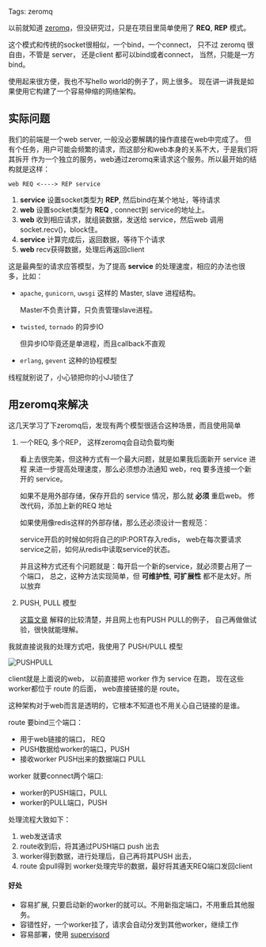 Tags: zeromq

以前就知道 [zeromq][1]，但没研究过，只是在项目里简单使用了 **REQ**, **REP** 模式。

这个模式和传统的socket很相似，一个bind，一个connect，
只不过 zeromq 很自由，不管是 server， 还是client 都可以bind或者connect，
当然，只能是一方bind。

使用起来很方便，我也不写hello world的例子了，网上很多。
现在讲一讲我是如果使用它构建了一个容易伸缩的网络架构。

## 实际问题

我们的前端是一个web server, 一般没必要解耦的操作直接在web中完成了。
但有个任务，用户可能会频繁的请求，而这部分和web本身的关系不大，于是我们将其拆开
作为一个独立的服务，web通过zeromq来请求这个服务。所以最开始的结构就是这样：

	web REQ <----> REP service

1.	**service** 设置socket类型为 **REP**, 然后bind在某个地址，等待请求
2.	**web** 设置socket类型为 **REQ** , connect到 service的地址上。
3.	**web** 收到相应请求，就组装数据，发送给 service，然后web 调用socket.recv()，block住。
4.	**service** 计算完成后，返回数据，等待下个请求
5.	**web** recv获得数据，处理后再返回client

这是最典型的请求应答模型，为了提高 **service** 的处理速度，相应的办法也很多，比如：

*	`apache`, `gunicorn`, `uwsgi` 这样的 Master, slave 进程结构。

	Master不负责计算，只负责管理slave进程。

*	`twisted`, `tornado` 的异步IO

	但异步IO毕竟还是单进程，而且callback不直观

*	`erlang`, `gevent` 这种的协程模型


线程就别说了，小心锁把你的小JJ锁住了


## 用zeromq来解决

这几天学习了下zeromq后，发现有两个模型很适合这种场景，而且使用简单

1.	一个REQ, 多个REP， 这样zeromq会自动负载均衡

	看上去很完美，但这种方式有一个最大问题，就是如果我后面新开 service 进程
	来进一步提高处理速度，那么必须想办法通知 web，req 要多连接一个新开的 service。

	如果不是用外部存储，保存开启的 service 情况，那么就 **必须** 重启web。
	修改代码，添加上新的REQ 地址

	如果使用像redis这样的外部存储，那么还必须设计一套规范：

	service开启的时候如何将自己的IP:PORT存入redis，
	web在每次要请求service之前，如何从redis中读取service的状态。

	并且这种方式还有个问题就是：每开启一个新的service，就必须要占用了一个端口，
	总之，这种方法实现简单，但 **可维护性**, **可扩展性** 都不是太好。所以放弃

2.	PUSH, PULL 模型

	[这篇文章][2] 解释的比较清楚，并且网上也有PUSH PULL的例子，
	自己再做做试验，很快就能理解。


我就直接说我的处理方式吧，我使用了 PUSH/PULL 模型

![PUSHPULL][3]


client就是上面说的web， 以前直接把 worker 作为 service 在跑，
现在这些 worker都位于 route 的后面， web直接链接的是 route。

这种架构对于web而言是透明的，它根本不知道也不用关心自己链接的是谁。

route 要bind三个端口：

*	用于web链接的端口， REQ
*	PUSH数据给worker的端口，PUSH
*	接收worker PUSH出来的数据端口 PULL

worker 就要connect两个端口:

*	worker的PUSH端口，PULL
*	worker的PULL端口，PUSH


处理流程大致如下：

1.	web发送请求
2.	route收到后，将其通过PUSH端口 push 出去
3.	worker得到数据，进行处理后，自己再将其PUSH 出去，
4.	route 会pull得到 worker处理完毕的数据，最好将其通天REQ端口发回client



#### 好处

*	容易扩展, 只要启动新的worker的就可以。不用新指定端口，不用重启其他服务。
*	容错性好，一个worker挂了，请求会自动分发到其他worker，继续工作
*	容易部署，使用 [supervisord][4]



[1]: http://www.zeromq.org/
[2]: https://learning-0mq-with-pyzmq.readthedocs.org/en/latest/pyzmq/patterns/pushpull.html
[3]: http://i1297.photobucket.com/albums/ag23/yueyoum/tu_zps35847949.png
[4]: http://supervisord.org/